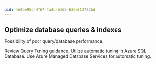 ```yaml
---
uid: 4e8be95d-47b7-4a4c-b165-635e713722bd
---
```

## Optimize database queries & indexes

<div class="alert is-warning"><p>Possibility of poor query/database performance.</p></div>

Review Query Tuning guidance. Utilize automatic tuning in Azure SQL Database. Use Azure Managed Database Services for automatic tuning.
